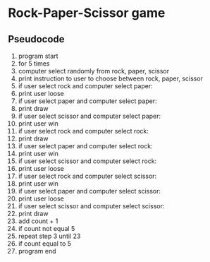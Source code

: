# Rock-Paper-Scissor game

## Pseudocode

1. program start
2. for 5 times
3. computer select randomly from rock, paper, scissor
4. print instruction to user to choose between rock, paper, scissor
5. if user select rock and computer select paper:
6. print user loose
7. if user select paper and computer select paper:
8. print draw
9. if user select scissor and computer select paper:
10. print user win
11. if user select rock and computer select rock:
12. print draw
13. if user select paper and computer select rock:
14. print user win
15. if user select scissor and computer select rock:
16. print user loose
17. if user select rock and computer select scissor:
18. print user win
19. if user select paper and computer select scissor:
20. print user loose
21. if user select scissor and computer select scissor:
22. print draw
23. add count + 1
24. if count not equal 5
25. repeat step 3 until 23
26. if count equal to 5
27. program end
